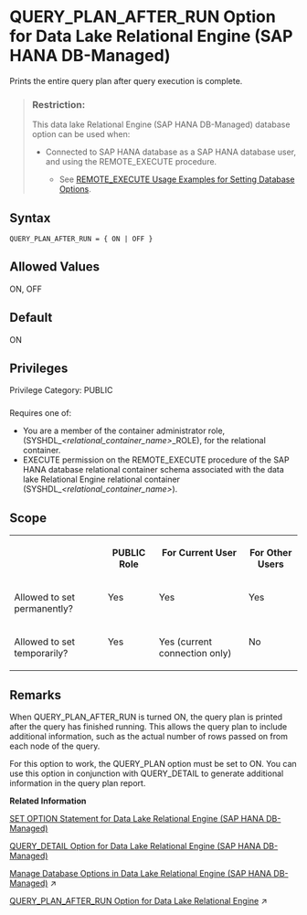 <!-- loio60575248dc354201b6191e03d24b21fc -->

# QUERY\_PLAN\_AFTER\_RUN Option for Data Lake Relational Engine \(SAP HANA DB-Managed\)

Prints the entire query plan after query execution is complete.



> ### Restriction:  
> This data lake Relational Engine \(SAP HANA DB-Managed\) database option can be used when:
> 
> -   Connected to SAP HANA database as a SAP HANA database user, and using the REMOTE\_EXECUTE procedure.
> 
>     -   See [REMOTE\_EXECUTE Usage Examples for Setting Database Options](remote-execute-usage-examples-for-setting-database-options-0023bea.md).



<a name="loio60575248dc354201b6191e03d24b21fc__section_i3k_cdt_lrb"/>

## Syntax

```
QUERY_PLAN_AFTER_RUN = { ON | OFF }
```



<a name="loio60575248dc354201b6191e03d24b21fc__section_swt_cdt_lrb"/>

## Allowed Values

ON, OFF



<a name="loio60575248dc354201b6191e03d24b21fc__section_c2r_ddt_lrb"/>

## Default

ON



<a name="loio60575248dc354201b6191e03d24b21fc__section_jy2_btb_dxb"/>

## Privileges

Privilege Category: PUBLIC



### 

Requires one of:

-   You are a member of the container administrator role, \(SYSHDL\_*<relational\_container\_name\>*\_ROLE\), for the relational container.
-   EXECUTE permission on the REMOTE\_EXECUTE procedure of the SAP HANA database relational container schema associated with the data lake Relational Engine relational container \(SYSHDL\_*<relational\_container\_name\>*\).



<a name="loio60575248dc354201b6191e03d24b21fc__section_dml_2dt_lrb"/>

## Scope


<table>
<tr>
<th valign="top">

 



</th>
<th valign="top">

PUBLIC Role



</th>
<th valign="top">

For Current User



</th>
<th valign="top">

For Other Users



</th>
</tr>
<tr>
<td valign="top">

Allowed to set permanently?



</td>
<td valign="top">

Yes



</td>
<td valign="top">

Yes



</td>
<td valign="top">

Yes



</td>
</tr>
<tr>
<td valign="top">

Allowed to set temporarily?



</td>
<td valign="top">

Yes



</td>
<td valign="top">

Yes \(current connection only\)



</td>
<td valign="top">

No



</td>
</tr>
</table>



<a name="loio60575248dc354201b6191e03d24b21fc__section_ohf_fdt_lrb"/>

## Remarks

When QUERY\_PLAN\_AFTER\_RUN is turned ON, the query plan is printed after the query has finished running. This allows the query plan to include additional information, such as the actual number of rows passed on from each node of the query.

For this option to work, the QUERY\_PLAN option must be set to ON. You can use this option in conjunction with QUERY\_DETAIL to generate additional information in the query plan report.

**Related Information**  


[SET OPTION Statement for Data Lake Relational Engine \(SAP HANA DB-Managed\)](../030-sql-statements/set-option-statement-for-data-lake-relational-engine-sap-hana-db-managed-84a37a4.md "Changes options that affect the behavior of the database and its compatibility with Transact-SQL. Setting the value of an option can change the behavior for all users or an individual user, in either a temporary or permanent scope.")

[QUERY\_DETAIL Option for Data Lake Relational Engine \(SAP HANA DB-Managed\)](query-detail-option-for-data-lake-relational-engine-sap-hana-db-managed-4aa5427.md "Specifies whether or not to include additional query information in the Query Detail section of the query plan.")

[Manage Database Options in Data Lake Relational Engine (SAP HANA DB-Managed)](https://help.sap.com/viewer/9220e7fec0fe4503b5c5a6e21d584e63/2023_1_QRC/en-US/964f12eb2961478b8205f5bfd8ee2ec6.html "Data lake Relational Engine database options are configurable settings that change the way the data lake Relational Engine database behaves or performs.") :arrow_upper_right:

[QUERY_PLAN_AFTER_RUN Option for Data Lake Relational Engine](https://help.sap.com/viewer/19b3964099384f178ad08f2d348232a9/2023_1_QRC/en-US/a64dbdd384f21015983ac21e25acaab1.html "Prints the entire query plan after query execution is complete.") :arrow_upper_right:

